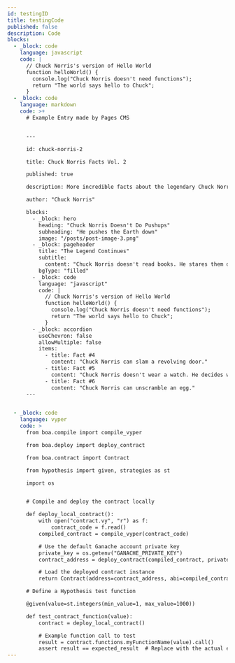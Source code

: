 ```yaml
---
id: testingID
title: testingCode
published: false
description: Code
blocks:
  - _block: code
    language: javascript
    code: |
      // Chuck Norris's version of Hello World
      function helloWorld() {
        console.log("Chuck Norris doesn't need functions");
        return "The world says hello to Chuck";
      }
  - _block: code
    language: markdown
    code: >+
      # Example Entry made by Pages CMS


      ---

      id: chuck-norris-2

      title: Chuck Norris Facts Vol. 2

      published: true

      description: More incredible facts about the legendary Chuck Norris

      author: "Chuck Norris"

      blocks:
        - _block: hero
          heading: "Chuck Norris Doesn't Do Pushups"
          subheading: "He pushes the Earth down"
          image: "/posts/post-image-3.png"
        - _block: pageheader
          title: "The Legend Continues"
          subtitle:
            content: "Chuck Norris doesn't read books. He stares them down until he gets the information he wants."
          bgType: "filled"
        - _block: code
          language: "javascript"
          code: |
            // Chuck Norris's version of Hello World
            function helloWorld() {
              console.log("Chuck Norris doesn't need functions");
              return "The world says hello to Chuck";
            }
        - _block: accordion
          useChevron: false
          allowMultiple: false
          items:
            - title: Fact #4
              content: "Chuck Norris can slam a revolving door."
            - title: Fact #5
              content: "Chuck Norris doesn't wear a watch. He decides what time it is."
            - title: Fact #6
              content: "Chuck Norris can unscramble an egg."
      ---


  - _block: code
    language: vyper
    code: >
      from boa.compile import compile_vyper

      from boa.deploy import deploy_contract

      from boa.contract import Contract

      from hypothesis import given, strategies as st

      import os


      # Compile and deploy the contract locally

      def deploy_local_contract():
          with open("contract.vy", "r") as f:
              contract_code = f.read()
          compiled_contract = compile_vyper(contract_code)

          # Use the default Ganache account private key
          private_key = os.getenv("GANACHE_PRIVATE_KEY")
          contract_address = deploy_contract(compiled_contract, private_key)

          # Load the deployed contract instance
          return Contract(address=contract_address, abi=compiled_contract['abi'])

      # Define a Hypothesis test function

      @given(value=st.integers(min_value=1, max_value=1000))

      def test_contract_function(value):
          contract = deploy_local_contract()

          # Example function call to test
          result = contract.functions.myFunctionName(value).call()
          assert result == expected_result  # Replace with the actual expected result or condition
---
```


